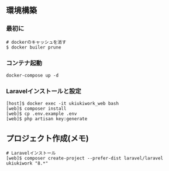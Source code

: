 ## 環境構築
### 最初に
```
# dockerのキャッシュを消す
$ docker builer prune
```
### コンテナ起動
```
docker-compose up -d
```

### Laravelインストールと設定
```
[host]$ docker exec -it ukiukiwork_web bash
[web]$ composer install
[web]$ cp .env.example .env
[web]$ php artisan key:generate
```

## プロジェクト作成(メモ)
```
# Laravelインストール
[web]$ composer create-project --prefer-dist laravel/laravel ukiukiwork "8.*"
```
